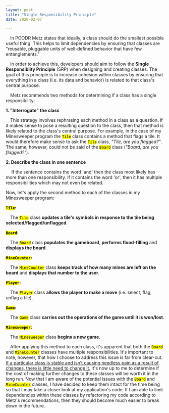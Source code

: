 ```yaml
---
layout: post
title: "Single Responsibility Principle"
date: 2020-02-07

---
```


<p>&emsp;In POODR Metz states that ideally, a class should do the smallest possible useful thing. This helps to limit dependencies by ensuring that classes are "reusable, pluggable units of well-defined behavior that have few entanglements."</p>
<!--more-->
<p>&emsp;In order to achieve this, developers should aim to follow the <b>Single Responsiblity Principle</b> (SRP) when designing and creating classes. The goal of this principle is to increase cohesion within classes by ensuring that everything in a class (i.e. its data and behavior) is related to that class's central purpose.</p>

<p>&emsp;Metz recommends two methods for determining if a class has a single responsibility:</p>
<p><b>1. "Interrogate" the class</b></p>
<p>&emsp;This strategy involves rephrasing each method in a class as a question. If it makes sense to pose a resulting question to the class, then that method is likely related to the class's central purpose. For example, in the case of my Minesweeper program the <code><mark>Tile</mark></code> class contains a method that flags a tile. It would therefore make sense to ask the <code><mark>Tile</mark></code> class, <em>"Tile, are you flagged?"</em>. The same, however, could not be said of the <code><mark>Board</mark></code> class (<em>"Board, are you flagged?"</em>).
<p><b>2. Describe the class in one sentence</b></p>
<p>&emsp; If the sentence contains the word 'and' then the class most likely has more than one responsibility. If it contains the word 'or', then it has multiple responsibilities which may not even be related.</p>

<p>Now, let's apply the second method to each of the classes in my Minesweeper program:</p>

<p><b><code><mark>Tile</mark></code>:</b></p>
<p>&emsp;The <code><mark>Tile</mark></code> class <b>updates a tile's symbols in response to the tile being selected/flagged/unflagged</b>.</p>

<p><b><code><mark>Board</mark></code>:</b></p>
<p>&emsp;The <code><mark>Board</mark></code> class <b>populates the gameboard</b>, <b>performs flood-filling</b> and <b>displays the board</b>.</p>

<p><b><code><mark>MineCounter</mark></code>:</b></p>
<p>&emsp;The <code><mark>MineCounter</mark></code> class <b>keeps track of how many mines are left on the board</b> and <b>displays that number to the user</b>.</p>

<p><b><code><mark>Player</mark></code>:</b></p>
<p>&emsp;The <code><mark>Player</mark></code> class <b>allows the player to make a move</b> (i.e. select, flag, unflag a tile).</p>

<p><b><code><mark>Game</mark></code>:</b></p>
<p>&emsp;The <code><mark>Game</mark></code> class <b>carries out the operations of the game until it is won/lost</b>.</p>

<p><b><code><mark>Minesweeper</mark></code>:</b></p>
<p>&emsp;The <code><mark>Minesweeper</mark></code> class <b>begins a new game</b>.</p>

<p>&emsp;After applying this method to each class, it's apparent that both the <code><mark>Board</mark></code> and <code><mark>MineCounter</mark></code> classes have multiple responsibilities. It's important to note, however, that how I choose to address this issue is far from clear-cut. <a class = "link" href="https://deviq.com/single-responsibility-principle/">If a particular class is stable and isn’t causing needless pain as a result of changes, there is little need to change it.</a> It's now up to me to determine if the cost of making further changes to these classes will be worth it in the long run. Now that I am aware of the potential issues with the <code><mark>Board</mark></code> and <code><mark>MineCounter</mark></code> classes, I have decided to keep them intact for the time being so that I may take a closer look at my application's code. If I am able to limit dependencies within these classes by refactoring my code according to Metz's recommendations, then they should become much easier to break down in the future. </p>
